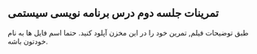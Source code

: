 ## تمرینات جلسه دوم درس برنامه نویسی سیستمی

طبق توضیحات فیلم, تمرین خود را در این مخزن آپلود کنید.
حتما اسم فایل ها به نام خودتون باشه.
